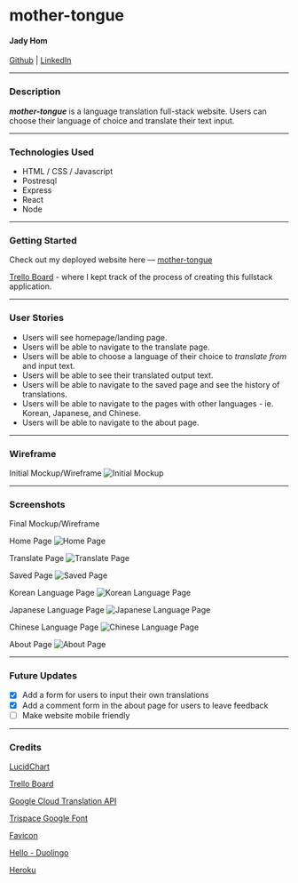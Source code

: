 # mother-tongue

#### Jady Hom

[Github](https://github.com/jadyhome) | [LinkedIn](www.linkedin.com/in/jadyhom)

---

### Description

**_mother-tongue_** is a language translation full-stack website. Users can choose their language of choice and translate their text input.

---

### Technologies Used

- HTML / CSS / Javascript
- Postresql
- Express
- React
- Node

---

### Getting Started

Check out my deployed website here –– [mother-tongue](https://mother-tongue.herokuapp.com/)

[Trello Board](https://trello.com/b/Jw1J1RK4/mother-tongue) - where I kept track of the process of creating this fullstack application.

---

### User Stories

- Users will see homepage/landing page.
- Users will be able to navigate to the translate page.
- Users will be able to choose a language of their choice to _translate from_ and input text.
- Users will be able to see their translated output text.
- Users will be able to navigate to the saved page and see the history of translations.
- Users will be able to navigate to the pages with other languages - ie. Korean, Japanese, and Chinese.
- Users will be able to navigate to the about page.

---

### Wireframe

Initial Mockup/Wireframe
![Initial Mockup](assets/init_wireframe.png)

---

### Screenshots

Final Mockup/Wireframe

Home Page
![Home Page](assets/home-page.png)

Translate Page
![Translate Page](assets/translate-page.png)

Saved Page
![Saved Page](assets/saved-page.png)

Korean Language Page
![Korean Language Page](assets/ko-page.png)

Japanese Language Page
![Japanese Language Page](assets/ja-page.png)

Chinese Language Page
![Chinese Language Page](assets/zh-page.png)

About Page
![About Page](assets/about-page.png)

---

### Future Updates

- [x] Add a form for users to input their own translations
- [x] Add a comment form in the about page for users to leave feedback
- [ ] Make website mobile friendly

---

### Credits

[LucidChart](https://www.lucidchart.com/)

[Trello Board](trello.com)

[Google Cloud Translation API](https://cloud.google.com/translate/docs)

[Trispace Google Font](https://fonts.google.com/specimen/Trispace?category=Sans+Serif,Display,Handwriting&preview.text=mother-tongue&preview.text_type=custom&selection.family=Trispace#standard-styles)

[Favicon](https://www.favicon.cc/)

[Hello - Duolingo](https://forum.duolingo.com/comment/5940911/Hello-in-100-Languages)

[Heroku](https://www.heroku.com/)
